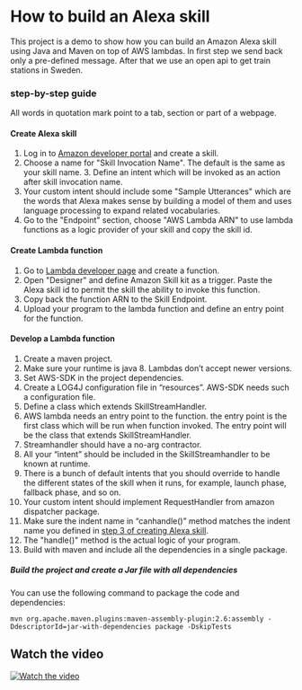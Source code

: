 # How to build an Alexa skill 

This project is a demo to show how you can build an Amazon Alexa skill using Java and Maven on top of AWS lambdas. In first step we send back only a pre-defined message. After that we use an open api to get train stations in Sweden. 
### step-by-step guide
All words in quotation mark point to a tab, section or part of a webpage. 

#### Create Alexa skill 
1.  Log in to [Amazon developer portal](http://developer.amazon.com) and create a skill. 
2. Choose a name for "Skill Invocation Name". The default is the same as your skill name. 
<a name="indentname"> 3. Define an intent which will be invoked as an action after skill invocation name. </a>
4. Your custom intent should include some "Sample Utterances" which are the words that Alexa makes sense by building a model of them and uses language processing to expand related vocabularies. 
5. Go to the "Endpoint" section, choose "AWS Lambda ARN" to use lambda functions as a logic provider of your skill and copy the skill id. 


#### Create Lambda function  
1. Go to [Lambda developer page](https://aws.amazon.com/lambda/) and create a function. 
2. Open "Designer" and define Amazon Skill kit as a trigger. Paste the Alexa skill id to permit the skill the ability to invoke this function. 
3. Copy back the function ARN to the Skill Endpoint. 
4. Upload your program to the lambda function and define an entry point for the function.

 
#### Develop a Lambda function 
1. Create a maven project.
2. Make sure your runtime is java 8. Lambdas don’t accept newer versions. 
3. Set AWS-SDK in the project dependencies. 
4. Create a LOG4J configuration file in “resources”. AWS-SDK needs such a configuration file.
5. Define a class which extends SkillStreamHandler. 
6. AWS lambda needs an entry point to the function. the entry point is the first class which will be run when function invoked. The entry point will be the class that extends SkillStreamHandler.
7. Streamhandler should have a no-arg contractor.
8. All your “intent” should be included in the SkillStreamhandler to be known at runtime. 
9. There is a bunch of default intents that you should override to handle the different states of the skill when it runs, for example, launch phase, fallback phase, and so on. 
10. Your custom intent should implement RequestHandler from amazon dispatcher package. 
11. Make sure the indent name in “canhandle()” method matches the indent name you defined in [step 3 of creating Alexa skill](#indentname). 
12. The "handle()" method is the actual logic of your program. 
13. Build with maven and include all the dependencies in a single package.


##### Build the project and create a Jar file with all dependencies
You can use the following command to package the code and dependencies: 
```
mvn org.apache.maven.plugins:maven-assembly-plugin:2.6:assembly -DdescriptorId=jar-with-dependencies package -DskipTests
```

## Watch the video
[![Watch the video](https://img.youtube.com/vi/usvA59mkpeE/maxresdefault.jpg)](https://youtu.be/usvA59mkpeE)
